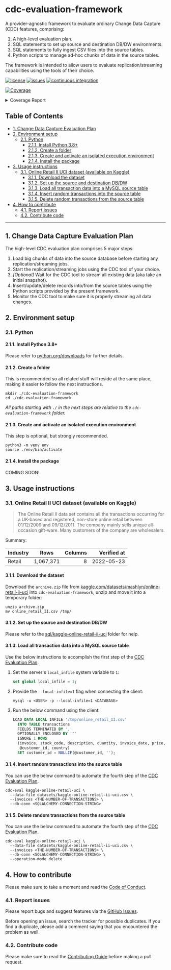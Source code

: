 # cdc-evaluation-framework

A provider-agnostic framework to evaluate ordinary Change Data Capture (CDC) features,
comprising:

1. A high-level evaluation plan.
2. SQL statements to set up source and destination DB/DW environments.
3. SQL statements to fully ingest CSV files into the source tables.
4. Python scripts to manage ad-hoc chunks of data in the source tables.

The framework is intended to allow users to evaluate replication/streaming capabilities
using the tools of their choice.

[![license](https://img.shields.io/github/license/ricardolsmendes/cdc-evaluation-framework.svg)](https://github.com/ricardolsmendes/cdc-evaluation-framework/blob/main/LICENSE)
[![issues](https://img.shields.io/github/issues/ricardolsmendes/cdc-evaluation-framework.svg)](https://github.com/ricardolsmendes/cdc-evaluation-framework/issues)
[![continuous integration](https://github.com/ricardolsmendes/cdc-evaluation-framework/actions/workflows/on-push-to-main.yaml/badge.svg)](https://github.com/ricardolsmendes/cdc-evaluation-framework/actions/workflows/on-push-to-main.yaml)

<!-- Pytest Coverage Comment:Begin -->
<a href="https://github.com/ricardolsmendes/cdc-evaluation-framework/blob/main/README.md"><img alt="Coverage" src="https://img.shields.io/badge/Coverage-100%25-brightgreen.svg" /></a><details><summary>Coverage Report </summary><table><tr><th>File</th><th>Stmts</th><th>Miss</th><th>Cover</th></tr><tbody><tr><td colspan="4"><b>src/cdc_eval</b></td></tr><tr><td>&nbsp; &nbsp;<a href="https://github.com/ricardolsmendes/cdc-evaluation-framework/blob/main/src/cdc_eval/cdc_eval_cli.py">cdc_eval_cli.py</a></td><td>31</td><td>0</td><td>100%</td></tr><tr><td>&nbsp; &nbsp;<a href="https://github.com/ricardolsmendes/cdc-evaluation-framework/blob/main/src/cdc_eval/kaggle_online_retail_ii_uci.py">kaggle_online_retail_ii_uci.py</a></td><td>118</td><td>0</td><td>100%</td></tr><tr><td><b>TOTAL</b></td><td><b>149</b></td><td><b>0</b></td><td><b>100%</b></td></tr></tbody></table></details>
<!-- Pytest Coverage Comment:End -->

<!--
  DO NOT UPDATE THE TABLE OF CONTENTS MANUALLY
  run `npx markdown-toc -i README.md`.

  Please stick to 80-character line wraps as much as you can.
-->

## Table of Contents

<!-- toc -->

- [1. Change Data Capture Evaluation Plan](#1-change-data-capture-evaluation-plan)
- [2. Environment setup](#2-environment-setup)
  * [2.1. Python](#21-python)
    + [2.1.1. Install Python 3.8+](#211-install-python-38)
    + [2.1.2. Create a folder](#212-create-a-folder)
    + [2.1.3. Create and activate an isolated execution environment](#213-create-and-activate-an-isolated-execution-environment)
    + [2.1.4. Install the package](#214-install-the-package)
- [3. Usage instructions](#3-usage-instructions)
  * [3.1. Online Retail II UCI dataset (available on Kaggle)](#31-online-retail-ii-uci-dataset-available-on-kaggle)
    + [3.1.1. Download the dataset](#311-download-the-dataset)
    + [3.1.2. Set up the source and destination DB/DW](#312-set-up-the-source-and-destination-dbdw)
    + [3.1.3. Load all transaction data into a MySQL source table](#313-load-all-transaction-data-into-a-mysql-source-table)
    + [3.1.4. Insert random transactions into the source table](#314-insert-random-transactions-into-the-source-table)
    + [3.1.5. Delete random transactions from the source table](#315-delete-random-transactions-from-the-source-table)
- [4. How to contribute](#4-how-to-contribute)
  * [4.1. Report issues](#41-report-issues)
  * [4.2. Contribute code](#42-contribute-code)

<!-- tocstop -->

---

## 1. Change Data Capture Evaluation Plan

The high-level CDC evaluation plan comprises 5 major steps:

1. Load big chunks of data into the source database before starting any
   replication/streaming jobs.
2. Start the replication/streaming jobs using the CDC tool of your choice.
3. _[Optional]_ Wait for the CDC tool to stream all existing data (aka take an
   initial snapshot).
4. Insert/update/delete records into/from the source tables using the Python scripts
   provided by the present framework.
5. Monitor the CDC tool to make sure it is properly streaming all data changes.

## 2. Environment setup

### 2.1. Python

#### 2.1.1. Install Python 3.8+

Please refer to [python.org/downloads](https://www.python.org/downloads/) for further
details.

#### 2.1.2. Create a folder

This is recommended so all related stuff will reside at the same place, making it easier
to follow the next instructions.

```shell
mkdir ./cdc-evaluation-framework
cd ./cdc-evaluation-framework
```

_All paths starting with `./` in the next steps are relative to the
`cdc-evaluation-framework` folder._

#### 2.1.3. Create and activate an isolated execution environment

This step is optional, but strongly recommended.

```shell
python3 -m venv env
source ./env/bin/activate
```

#### 2.1.4. Install the package

COMING SOON!

## 3. Usage instructions

### 3.1. Online Retail II UCI dataset (available on Kaggle)

> The Online Retail II data set contains all the transactions occurring for a
> UK-based and registered, non-store online retail between 01/12/2009 and
> 09/12/2011. The company mainly sells unique all-occasion gift-ware. Many
> customers of the company are wholesalers.

Summary:

| Industry | Rows      | Columns | Verified at |
|----------|-----------|--------:|------------:|
| Retail   | 1,067,371 |       8 |  2022-05-23 |

#### 3.1.1. Download the dataset

Download the `archive.zip` file from
[kaggle.com/datasets/mashlyn/online-retail-ii-uci](https://www.kaggle.com/datasets/mashlyn/online-retail-ii-uci)
into `cdc-evaluation-framework`, unzip and move it into a temporary folder:

```shell
unzip archive.zip
mv online_retail_II.csv /tmp/
```

#### 3.1.2. Set up the source and destination DB/DW

Please refer to the
[sql/kaggle-online-retail-ii-uci](./sql/kaggle-online-retail-ii-uci) folder for help. 

#### 3.1.3. Load all transaction data into a MySQL source table

Use the below instructions to accomplish the first step of the [CDC Evaluation
Plan](#1-change-data-capture-evaluation-plan).

1. Set the server's `local_infile` system variable to `1`:

   ```sql
   set global local_infile = 1;
   ```

2. Provide the `--local-infile=1` flag when connecting the client:

   ```shell
   mysql -u <USER> -p --local-infile=1 <DATABASE>
   ```

3. Run the below command using the client:
   ```sql
   LOAD DATA LOCAL INFILE '/tmp/online_retail_II.csv'
     INTO TABLE transactions
     FIELDS TERMINATED BY ','
     OPTIONALLY ENCLOSED BY '"'
     IGNORE 1 ROWS
     (invoice, stock_code, description, quantity, invoice_date, price,
      @customer_id, country)
     SET customer_id = NULLIF(@customer_id, '');
   ```

#### 3.1.4. Insert random transactions into the source table

You can use the below command to automate the fourth step of the [CDC
Evaluation Plan](#1-change-data-capture-evaluation-plan).

```shell
cdc-eval kaggle-online-retail-uci \
  --data-file datasets/kaggle-online-retail-ii-uci.csv \
  --invoices <THE-NUMBER-OF-TRANSACTIONS> \
  --db-conn <SQLALCHEMY-CONNECTION-STRING>
```

#### 3.1.5. Delete random transactions from the source table

You can use the below command to automate the fourth step of the [CDC
Evaluation Plan](#1-change-data-capture-evaluation-plan).

```shell
cdc-eval kaggle-online-retail-uci \
  --data-file datasets/kaggle-online-retail-ii-uci.csv \
  --invoices <THE-NUMBER-OF-TRANSACTIONS> \
  --db-conn <SQLALCHEMY-CONNECTION-STRING> \
  --operation-mode delete
```

## 4. How to contribute

Please make sure to take a moment and read the [Code of
Conduct](https://github.com/ricardolsmendes/cdc-evaluation-framework/blob/main/.github/CODE_OF_CONDUCT.md).

### 4.1. Report issues

Please report bugs and suggest features via the [GitHub
Issues](https://github.com/ricardolsmendes/cdc-evaluation-framework/issues).

Before opening an issue, search the tracker for possible duplicates. If you find a
duplicate, please add a comment saying that you encountered the problem as well.

### 4.2. Contribute code

Please make sure to read the [Contributing
Guide](https://github.com/ricardolsmendes/cdc-evaluation-framework/blob/main/.github/CONTRIBUTING.md)
before making a pull request.

